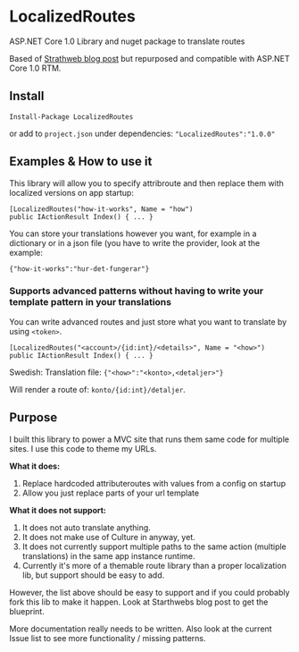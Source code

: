 # LocalizedRoutes
ASP.NET Core 1.0 Library and nuget package to translate routes

Based of [Strathweb blog post](http://www.strathweb.com/2015/11/localized-routes-with-asp-net-5-and-mvc-6/) but repurposed and compatible with ASP.NET Core 1.0 RTM.

## Install
`Install-Package LocalizedRoutes`

or add to `project.json` under dependencies:
`"LocalizedRoutes":"1.0.0"`

## Examples & How to use it

This library will allow you to specify attribroute and then replace them with localized versions on app startup:

```
[LocalizedRoutes("how-it-works", Name = "how")
public IActionResult Index() { ... }
```

You can store your translations however you want, for example in a dictionary or in a json file (you have to write the provider, look at the example:

`{"how-it-works":"hur-det-fungerar"}`

### Supports advanced patterns without having to write your template pattern in your translations

You can write advanced routes and just store what you want to translate by using `<token>`.

```
[LocalizedRoutes("<account>/{id:int}/<details>", Name = "<how>")
public IActionResult Index() { ... }
```
Swedish:
Translation file: `{"<how>":"<konto>,<detaljer>"}`

Will render a route of: `konto/{id:int}/detaljer`.

## Purpose

I built this library to power a MVC site that runs them same code for multiple sites. I use this code to theme my URLs. 

**What it does:**  

1. Replace hardcoded attributeroutes with values from a config on startup
2. Allow you just replace parts of your url template


**What it does not support:**  

1. It does not auto translate anything.
2. It does not make use of Culture in anyway, yet.
3. It does not currently support multiple paths to the same action (multiple translations) in the same app instance runtime.
4. Currently it's more of a themable route library than a proper localization lib, but support should be easy to add.

However, the list above should be easy to support and if you could probably fork this lib to make it happen. Look at Starthwebs blog post to get the blueprint.

More documentation really needs to be written. Also look at the current Issue list to see more functionality / missing patterns. 

